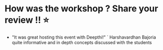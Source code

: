 # How was the workshop ? Share your review !! :star:
* "It was great hosting this event with Deepthi!" ` Harshavardhan Bajoria
quite informative and in depth concepts discussed with the students